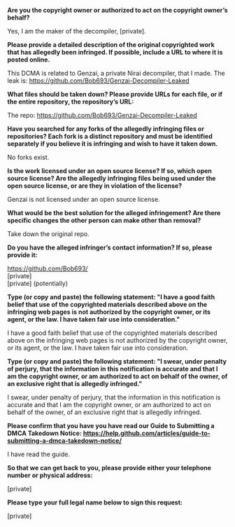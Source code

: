 **Are you the copyright owner or authorized to act on the copyright owner’s behalf?**  

Yes, I am the maker of the decompiler, [private].

**Please provide a detailed description of the original copyrighted work that has allegedly been infringed. If possible, include a URL to where it is posted online.**  

This DCMA is related to Genzai, a private Nirai decompiler, that I made. The leak is: https://github.com/Bob693/Genzai-Decompiler-Leaked

**What files should be taken down? Please provide URLs for each file, or if the entire repository, the repository’s URL:**  

The repo: https://github.com/Bob693/Genzai-Decompiler-Leaked

**Have you searched for any forks of the allegedly infringing files or repositories? Each fork is a distinct repository and must be identified separately if you believe it is infringing and wish to have it taken down.**  

No forks exist.

**Is the work licensed under an open source license? If so, which open source license? Are the allegedly infringing files being used under the open source license, or are they in violation of the license?**  

Genzai is not licensed under an open source license.

**What would be the best solution for the alleged infringement? Are there specific changes the other person can make other than removal?**  

Take down the original repo.

**Do you have the alleged infringer’s contact information? If so, please provide it:**  

https://github.com/Bob693/  
[private]    
[private] (potentially)  

**Type (or copy and paste) the following statement: "I have a good faith belief that use of the copyrighted materials described above on the infringing web pages is not authorized by the copyright owner, or its agent, or the law. I have taken fair use into consideration."**  

I have a good faith belief that use of the copyrighted materials described above on the infringing web pages is not authorized by the copyright owner, or its agent, or the law. I have taken fair use into consideration.

**Type (or copy and paste) the following statement: "I swear, under penalty of perjury, that the information in this notification is accurate and that I am the copyright owner, or am authorized to act on behalf of the owner, of an exclusive right that is allegedly infringed."**  

I swear, under penalty of perjury, that the information in this notification is accurate and that I am the copyright owner, or am authorized to act on behalf of the owner, of an exclusive right that is allegedly infringed.

**Please confirm that you have you have read our Guide to Submitting a DMCA Takedown Notice: https://help.github.com/articles/guide-to-submitting-a-dmca-takedown-notice/**  

I have read the guide.

**So that we can get back to you, please provide either your telephone number or physical address:**  

[private]  

**Please type your full legal name below to sign this request:**  

[private]  
